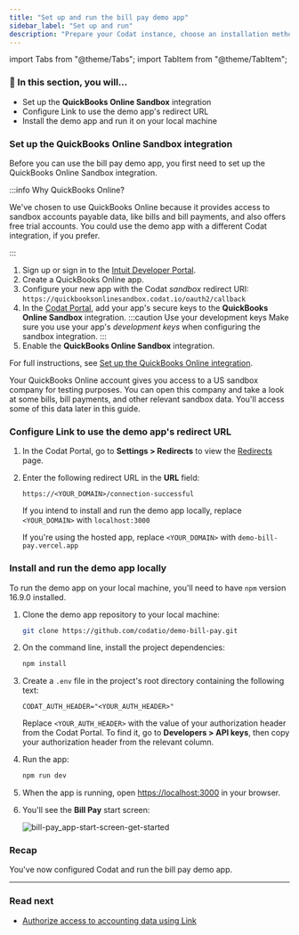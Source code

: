 ```yaml
---
title: "Set up and run the bill pay demo app"
sidebar_label: "Set up and run"
description: "Prepare your Codat instance, choose an installation method, and run the demo app"
---
```


import Tabs from "@theme/Tabs";
import TabItem from "@theme/TabItem";

### 🚀 In this section, you will...

- Set up the **QuickBooks Online Sandbox** integration
- Configure Link to use the demo app's redirect URL
- Install the demo app and run it on your local machine

###  Set up the QuickBooks Online Sandbox integration

Before you can use the bill pay demo app, you first need to set up the QuickBooks Online Sandbox integration.

:::info Why QuickBooks Online?

We've chosen to use QuickBooks Online because it provides access to sandbox accounts payable data, like bills and bill payments, and also offers free trial accounts. You could use the demo app with a different Codat integration, if you prefer.

:::

1. Sign up or sign in to the [Intuit Developer Portal](https://developer.intuit.com/).
2. Create a QuickBooks Online app.
3. Configure your new app with the Codat *sandbox* redirect URI: `https://quickbooksonlinesandbox.codat.io/oauth2/callback`
4. In the [Codat Portal](https://app.codat.io/), add your app's secure keys to the **QuickBooks Online Sandbox** integration.
   :::caution Use your development keys
   Make sure you use your app's *development keys* when configuring the sandbox integration.
   :::
5. Enable the **QuickBooks Online Sandbox** integration.

For full instructions, see [Set up the QuickBooks Online integration](/integrations/accounting/quickbooksonline/accounting-quickbooksonline-new-setup).

Your QuickBooks Online account gives you access to a US sandbox company for testing purposes. You can open this company and take a look at some bills, bill payments, and other relevant sandbox data. You'll access some of this data later in this guide.


###  Configure Link to use the demo app's redirect URL

1. In the Codat Portal, go to **Settings > Redirects** to view the [Redirects](https://app.codat.io/settings/redirects) page.

2. Enter the following redirect URL in the **URL** field:
   ```http
   https://<YOUR_DOMAIN>/connection-successful   
   ```
   <Tabs>
   <TabItem value="local" label="Local installation"> 
   
   If you intend to install and run the demo app locally, replace `<YOUR_DOMAIN>` with `localhost:3000`
   
   </TabItem>

   <TabItem value="hosted" label="Hosted app">
   
   If you're using the hosted app, replace `<YOUR_DOMAIN>` with `demo-bill-pay.vercel.app`
   
   </TabItem>
   </Tabs>
   

###  Install and run the demo app locally

To run the demo app on your local machine, you'll need to have `npm` version 16.9.0 installed.

1. Clone the demo app repository to your local machine:

   ```bash
   git clone https://github.com/codatio/demo-bill-pay.git
   ```

2. On the command line, install the project dependencies:

   ```bash
   npm install
   ```

3. Create a `.env` file in the project's root directory containing the following text:

   ```
   CODAT_AUTH_HEADER="<YOUR_AUTH_HEADER>"
   ```
   Replace `<YOUR_AUTH_HEADER>` with the value of your authorization header from the Codat Portal. To find it, go to **Developers > API keys**, then copy your authorization header from the relevant column.

4. Run the app:

   ```bash
   npm run dev
   ```

5. When the app is running, open [https://localhost:3000](https://localhost:3000) in your browser.

6. You'll see the **Bill Pay** start screen:

   ![bill-pay_app-start-screen-get-started](/img/use-cases/bill-pay/bill-pay_app-start-screen-get-started.png)

### Recap

You've now configured Codat and run the bill pay demo app.

<hr />

### Read next

- [Authorize access to accounting data using Link](/accounting-api/guides/bill-pay/authorize-access)
